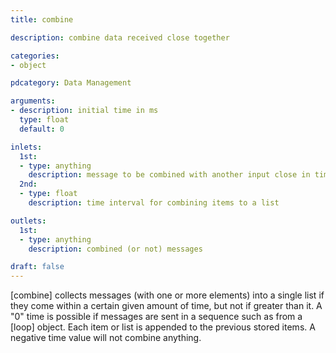 ```yaml
---
title: combine

description: combine data received close together

categories:
- object

pdcategory: Data Management

arguments:
- description: initial time in ms
  type: float
  default: 0

inlets:
  1st:
  - type: anything
    description: message to be combined with another input close in time
  2nd:
  - type: float
    description: time interval for combining items to a list

outlets:
  1st:
  - type: anything
    description: combined (or not) messages

draft: false
---
```


[combine] collects messages (with one or more elements) into a single list if they come within a certain given amount of time, but not if greater than it. A "0" time is possible if messages are sent in a sequence such as from a [loop] object. Each item or list is appended to the previous stored items. A negative time value will not combine anything.
